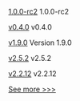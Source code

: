 
[1.0.0-rc2](https://github.com/hyperledger/aries-cloudagent-python/releases/tag/1.0.0-rc2) 1.0.0-rc2

[v0.4.0](https://github.com/hyperledger/aries-framework-javascript/releases/tag/v0.4.0) v0.4.0

[v1.9.0](https://github.com/hyperledger/bevel-operator-fabric/releases/tag/v1.9.0) Version 1.9.0

[v2.5.2](https://github.com/hyperledger/fabric/releases/tag/v2.5.2) v2.5.2

[v2.2.12](https://github.com/hyperledger/fabric/releases/tag/v2.2.12) v2.2.12


[See more >>>](https://start-here.hyperledger.org/releases)
